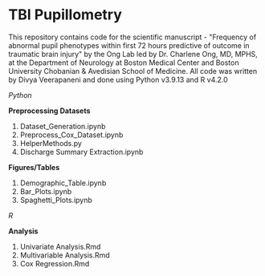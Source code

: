 # TBI Pupillometry

This repository contains code for the scientific manuscript - "Frequency of abnormal pupil phenotypes within first 72 hours predictive of outcome in traumatic brain injury" by the Ong Lab led by Dr. Charlene Ong, MD, MPHS, at the Department of Neurology at Boston Medical Center and Boston University Chobanian & Avedisian School of Medicine. All code was written by Divya Veerapaneni and done using Python v3.9.13 and R v4.2.0

_Python_

  **Preprocessing Datasets**
  1. Dataset_Generation.ipynb
  2. Preprocess_Cox_Dataset.ipynb
  3. HelperMethods.py
  4. Discharge Summary Extraction.ipynb
     
  **Figures/Tables**
  1. Demographic_Table.ipynb
  2. Bar_Plots.ipynb
  3. Spaghetti_Plots.ipynb
 
_R_

  **Analysis**
  1. Univariate Analysis.Rmd
  2. Multivariable Analysis.Rmd
  3. Cox Regression.Rmd
